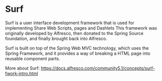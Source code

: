 # Surf
Surf is a user interface development framework that is used for implementing Share Web Scripts, pages and Dashlets
This framework was originally developed by Alfresco, then donated to the Spring Source foundation, and finally brought back into Alfresco.

Surf is built on top of the Spring Web MVC technology, which uses the Spring Framework, and it provides a way of breaking a HTML page into reusable component parts. 

More about Surf: https://docs.alfresco.com/community5.1/concepts/surf-fwork-intro.html
